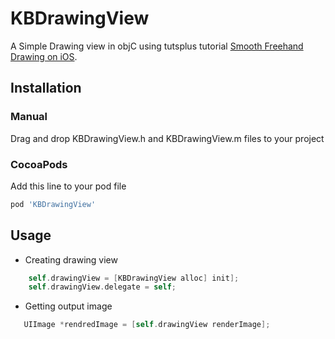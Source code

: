 # KBDrawingView
A Simple Drawing view in objC using tutsplus tutorial [Smooth Freehand Drawing on iOS](http://code.tutsplus.com/tutorials/smooth-freehand-drawing-on-ios--mobile-13164).

## Installation

### Manual

Drag and drop KBDrawingView.h and KBDrawingView.m files to your project

### CocoaPods

Add this line to your pod file
```bash
pod 'KBDrawingView'
```

## Usage

* Creating drawing view
``` objective-c
    self.drawingView = [KBDrawingView alloc] init];
    self.drawingView.delegate = self;
```
* Getting output image 

``` objective-c
   UIImage *rendredImage = [self.drawingView renderImage];
```
